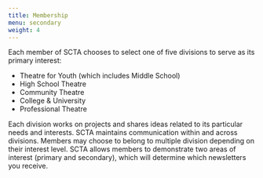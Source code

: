 ```yaml
---
title: Membership
menu: secondary
weight: 4
---
```


Each member of SCTA chooses to select one of five divisions to serve as its primary interest:

- Theatre for Youth (which includes Middle School)
- High School Theatre
- Community Theatre
- College & University
- Professional Theatre

Each division works on projects and shares ideas related to its particular needs and interests. SCTA maintains communication within and across divisions. Members may choose to belong to multiple division depending on their interest level. SCTA allows members to demonstrate two areas of interest (primary and secondary), which will determine which newsletters you receive.
